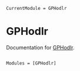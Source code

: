 ```@meta
CurrentModule = GPHodlr
```

# GPHodlr

Documentation for [GPHodlr](https://github.com/honglizhaobob/GPHodlr.jl).

```@index
```

```@autodocs
Modules = [GPHodlr]
```
